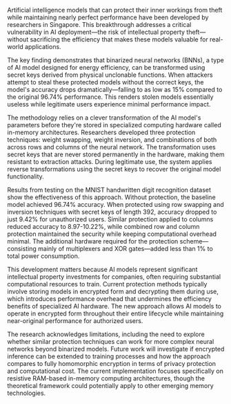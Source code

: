 Artificial intelligence models that can protect their inner workings from theft while maintaining nearly perfect performance have been developed by researchers in Singapore. This breakthrough addresses a critical vulnerability in AI deployment—the risk of intellectual property theft—without sacrificing the efficiency that makes these models valuable for real-world applications.

The key finding demonstrates that binarized neural networks (BNNs), a type of AI model designed for energy efficiency, can be transformed using secret keys derived from physical unclonable functions. When attackers attempt to steal these protected models without the correct keys, the model's accuracy drops dramatically—falling to as low as 15% compared to the original 96.74% performance. This renders stolen models essentially useless while legitimate users experience minimal performance impact.

The methodology relies on a clever transformation of the AI model's parameters before they're stored in specialized computing hardware called in-memory architectures. Researchers developed three protection techniques: weight swapping, weight inversion, and combinations of both across rows and columns of the neural network. The transformation uses secret keys that are never stored permanently in the hardware, making them resistant to extraction attacks. During legitimate use, the system applies reverse transformations using the secret keys to recover the original model functionality.

Results from testing on the MNIST handwritten digit recognition dataset show the effectiveness of this approach. Without protection, the baseline model achieved 96.74% accuracy. When protected using row swapping and inversion techniques with secret keys of length 392, accuracy dropped to just 9.42% for unauthorized users. Similar protection applied to columns reduced accuracy to 8.97-10.22%, while combined row and column protection maintained the security while keeping computational overhead minimal. The additional hardware required for the protection scheme—consisting mainly of multiplexers and XOR gates—added less than 1% to total power consumption.

This development matters because AI models represent significant intellectual property investments for companies, often requiring substantial computational resources to train. Current protection methods typically involve storing models in encrypted form and decrypting them during use, which introduces performance overhead that undermines the efficiency benefits of specialized AI hardware. The new approach allows AI models to operate in encrypted form throughout their entire lifecycle while maintaining near-original performance for authorized users.

The research acknowledges limitations, including the need to explore whether similar protection techniques can work for more complex neural networks beyond binarized models. Future work will investigate if encrypted inference can be extended to training processes and how the approach compares to fully homomorphic encryption in terms of privacy protection and computational cost. The current implementation focuses specifically on resistive RAM-based in-memory computing architectures, though the theoretical framework could potentially apply to other emerging memory technologies.